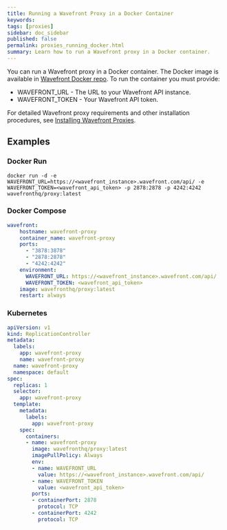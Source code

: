 ```yaml
---
title: Running a Wavefront Proxy in a Docker Container
keywords:
tags: [proxies]
sidebar: doc_sidebar
published: false
permalink: proxies_running_docker.html
summary: Learn how to run a Wavefront proxy in a Docker container.
---
```

You can run a Wavefront proxy in a Docker container. The Docker image is available in [Wavefront Docker repo](https://hub.docker.com/r/wavefronthq/proxy/). To run the container you must provide:

- WAVEFRONT_URL - The URL to your Wavefront API instance.
- WAVEFRONT_TOKEN - Your Wavefront API token.

For detailed Wavefront proxy requirements and other installation procedures, see [Installing Wavefront Proxies](proxies_installing.html).

## Examples

### Docker Run

```shell
docker run -d -e WAVEFRONT_URL=https://<wavefront_instance>.wavefront.com/api/ -e WAVEFRONT_TOKEN=<wavefront_api_token> -p 2878:2878 -p 4242:4242 wavefronthq/proxy:latest  
```

### Docker Compose

```yaml
wavefront:  
    hostname: wavefront-proxy  
    container_name: wavefront-proxy  
    ports:  
      - "3878:3878"  
      - "2878:2878"  
      - "4242:4242"  
    environment:  
      WAVEFRONT_URL: https://<wavefront_instance>.wavefront.com/api/  
      WAVEFRONT_TOKEN: <wavefront_api_token>  
    image: wavefronthq/proxy:latest  
    restart: always
```

### Kubernetes

```yaml
apiVersion: v1  
kind: ReplicationController  
metadata:  
  labels:  
    app: wavefront-proxy  
    name: wavefront-proxy  
  name: wavefront-proxy  
  namespace: default  
spec:  
  replicas: 1  
  selector:  
    app: wavefront-proxy  
  template:  
    metadata:  
      labels:  
        app: wavefront-proxy  
    spec:  
      containers:  
      - name: wavefront-proxy  
        image: wavefronthq/proxy:latest  
        imagePullPolicy: Always  
        env:  
        - name: WAVEFRONT_URL  
          value: https://<wavefront_instance>.wavefront.com/api/  
        - name: WAVEFRONT_TOKEN  
          value: <wavefront_api_token>
        ports:  
        - containerPort: 2878  
          protocol: TCP  
        - containerPort: 4242  
          protocol: TCP  
```

